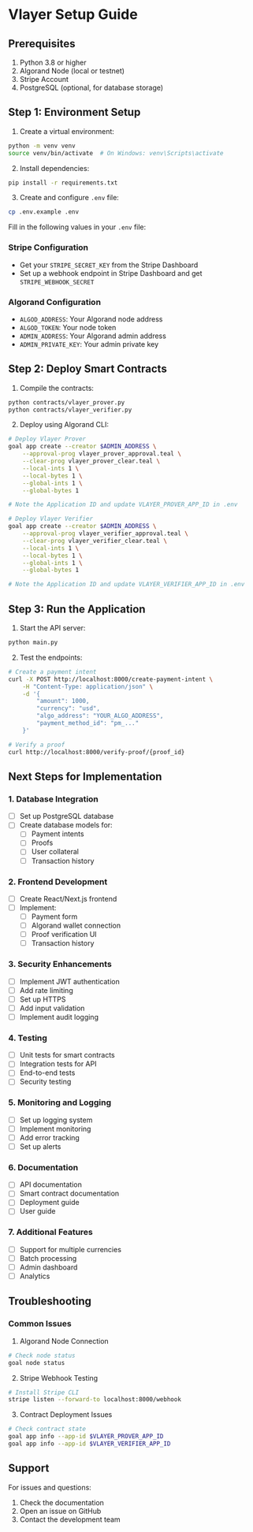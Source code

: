 # Vlayer Setup Guide

## Prerequisites

1. Python 3.8 or higher
2. Algorand Node (local or testnet)
3. Stripe Account
4. PostgreSQL (optional, for database storage)

## Step 1: Environment Setup

1. Create a virtual environment:
```bash
python -m venv venv
source venv/bin/activate  # On Windows: venv\Scripts\activate
```

2. Install dependencies:
```bash
pip install -r requirements.txt
```

3. Create and configure `.env` file:
```bash
cp .env.example .env
```

Fill in the following values in your `.env` file:

### Stripe Configuration
- Get your `STRIPE_SECRET_KEY` from the Stripe Dashboard
- Set up a webhook endpoint in Stripe Dashboard and get `STRIPE_WEBHOOK_SECRET`

### Algorand Configuration
- `ALGOD_ADDRESS`: Your Algorand node address
- `ALGOD_TOKEN`: Your node token
- `ADMIN_ADDRESS`: Your Algorand admin address
- `ADMIN_PRIVATE_KEY`: Your admin private key

## Step 2: Deploy Smart Contracts

1. Compile the contracts:
```bash
python contracts/vlayer_prover.py
python contracts/vlayer_verifier.py
```

2. Deploy using Algorand CLI:
```bash
# Deploy Vlayer Prover
goal app create --creator $ADMIN_ADDRESS \
    --approval-prog vlayer_prover_approval.teal \
    --clear-prog vlayer_prover_clear.teal \
    --local-ints 1 \
    --local-bytes 1 \
    --global-ints 1 \
    --global-bytes 1

# Note the Application ID and update VLAYER_PROVER_APP_ID in .env

# Deploy Vlayer Verifier
goal app create --creator $ADMIN_ADDRESS \
    --approval-prog vlayer_verifier_approval.teal \
    --clear-prog vlayer_verifier_clear.teal \
    --local-ints 1 \
    --local-bytes 1 \
    --global-ints 1 \
    --global-bytes 1

# Note the Application ID and update VLAYER_VERIFIER_APP_ID in .env
```

## Step 3: Run the Application

1. Start the API server:
```bash
python main.py
```

2. Test the endpoints:
```bash
# Create a payment intent
curl -X POST http://localhost:8000/create-payment-intent \
    -H "Content-Type: application/json" \
    -d '{
        "amount": 1000,
        "currency": "usd",
        "algo_address": "YOUR_ALGO_ADDRESS",
        "payment_method_id": "pm_..."
    }'

# Verify a proof
curl http://localhost:8000/verify-proof/{proof_id}
```

## Next Steps for Implementation

### 1. Database Integration
- [ ] Set up PostgreSQL database
- [ ] Create database models for:
  - [ ] Payment intents
  - [ ] Proofs
  - [ ] User collateral
  - [ ] Transaction history

### 2. Frontend Development
- [ ] Create React/Next.js frontend
- [ ] Implement:
  - [ ] Payment form
  - [ ] Algorand wallet connection
  - [ ] Proof verification UI
  - [ ] Transaction history

### 3. Security Enhancements
- [ ] Implement JWT authentication
- [ ] Add rate limiting
- [ ] Set up HTTPS
- [ ] Add input validation
- [ ] Implement audit logging

### 4. Testing
- [ ] Unit tests for smart contracts
- [ ] Integration tests for API
- [ ] End-to-end tests
- [ ] Security testing

### 5. Monitoring and Logging
- [ ] Set up logging system
- [ ] Implement monitoring
- [ ] Add error tracking
- [ ] Set up alerts

### 6. Documentation
- [ ] API documentation
- [ ] Smart contract documentation
- [ ] Deployment guide
- [ ] User guide

### 7. Additional Features
- [ ] Support for multiple currencies
- [ ] Batch processing
- [ ] Admin dashboard
- [ ] Analytics

## Troubleshooting

### Common Issues

1. Algorand Node Connection
```bash
# Check node status
goal node status
```

2. Stripe Webhook Testing
```bash
# Install Stripe CLI
stripe listen --forward-to localhost:8000/webhook
```

3. Contract Deployment Issues
```bash
# Check contract state
goal app info --app-id $VLAYER_PROVER_APP_ID
goal app info --app-id $VLAYER_VERIFIER_APP_ID
```

## Support

For issues and questions:
1. Check the documentation
2. Open an issue on GitHub
3. Contact the development team 
